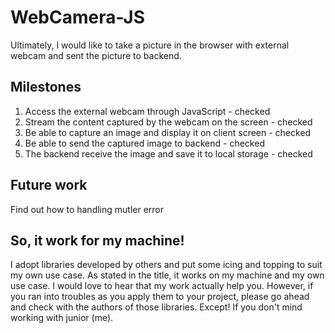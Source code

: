 # WebCamera-JS
Ultimately, I would like to take a picture in the browser with external webcam and sent the picture to backend. 

## Milestones
1. Access the external webcam through JavaScript - checked
2. Stream the content captured by the webcam on the screen - checked
3. Be able to capture an image and display it on client screen - checked
4. Be able to send the captured image to backend - checked
5. The backend receive the image and save it to local storage - checked

## Future work
Find out how to handling mutler error

## So, it work for my machine!
I adopt libraries developed by others and put some icing and topping to suit my own use case. 
As stated in the title, it works on my machine and my own use case. I would love to hear that my work actually help you. 
However, if you ran into troubles as you apply them to your project, please go ahead and check with the authors of those libraries. 
Except! If you don't mind working with junior (me).